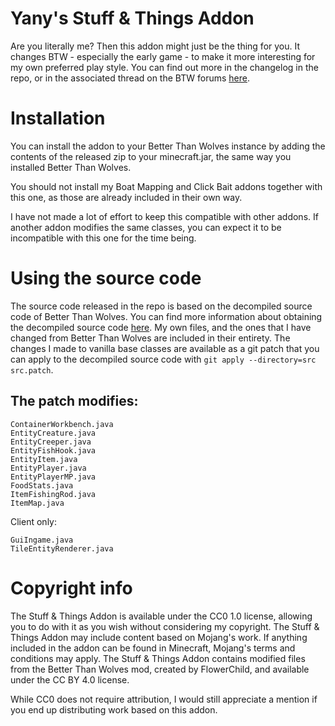 # Yany's Stuff & Things Addon
Are you literally me? Then this addon might just be the thing for you. It changes BTW - especially the early game - to make it more interesting for my own preferred play style. You can find out more in the changelog in the repo, or in the associated thread on the BTW forums [here](https://sargunster.com/btwforum/viewtopic.php?f=12&t=9873).

# Installation
You can install the addon to your Better Than Wolves instance by adding the contents of the released zip to your minecraft.jar, the same way you installed Better Than Wolves.

You should not install my Boat Mapping and Click Bait addons together with this one, as those are already included in their own way.

I have not made a lot of effort to keep this compatible with other addons. If another addon modifies the same classes, you can expect it to be incompatible with this one for the time being.

# Using the source code

The source code released in the repo is based on the decompiled source code of Better Than Wolves. You can find more information about obtaining the decompiled source code [here](https://www.sargunster.com/btw/index.php?title=Creating_Addons). My own files, and the ones that I have changed from Better Than Wolves are included in their entirety. The changes I made to vanilla base classes are available as a git patch that you can apply to the decompiled source code with `git apply --directory=src src.patch`. 

## The patch modifies:
```
ContainerWorkbench.java
EntityCreature.java
EntityCreeper.java
EntityFishHook.java
EntityItem.java
EntityPlayer.java
EntityPlayerMP.java
FoodStats.java
ItemFishingRod.java
ItemMap.java
```
Client only:
```
GuiIngame.java
TileEntityRenderer.java
```

# Copyright info
The Stuff & Things Addon is available under the CC0 1.0 license, allowing you to do with it as you wish without considering my copyright. The Stuff & Things Addon may include content based on Mojang's work. If anything included in the addon can be found in Minecraft, Mojang's terms and conditions may apply. The Stuff & Things Addon contains modified files from the Better Than Wolves mod, created by FlowerChild, and available under the CC BY 4.0 license.

While CC0 does not require attribution, I would still appreciate a mention if you end up distributing work based on this addon.